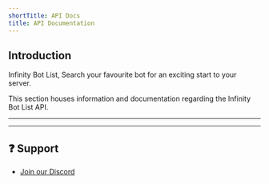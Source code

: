 ```yaml
---
shortTitle: API Docs
title: API Documentation
---
```


## Introduction
Infinity Bot List, Search your favourite bot for an exciting start to your server.

This section houses information and documentation regarding the Infinity Bot List API.

---

<Overview />

---

## ❓ Support
* [Join our Discord](https://infinitybotlist.com/discord)

